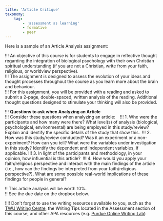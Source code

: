 ```yaml
---
title: 'Article Critique'
taxonomy:
    tag:
        - 'assessment as learning'
        - formative
        - peer
---
```


Here is a sample of an Article Analysis assignment:

!!! An objective of this course is for students to engage in reflective thought
regarding the integration of biological psychology with their own Christian
spiritual understanding (if you are not a Christian, write from your faith,
religious, or worldview perspective).  
!!! The assignment is designed to assess the evolution of your ideas and thought
processes throughout the course as you learn more about the brain and behaviour.  
!!! For this assignment, you will be provided with a reading and asked to submit a
2-page, double-spaced, written analysis of the reading. Additional thought
questions designed to stimulate your thinking will also be provided.

!!! **Questions to ask when Analyzing an Article**  
!!! Consider these questions when analyzing an article:     
!!! 1. Who were the participants and how many were there? What level(s) of analysis
(biological, psychological, environmental) are being employed in this
study/review? Explain and identify the specific details of the study that show
this. 
!!! 2. How was this study/review conducted? Was it an experiment or a
non-experiment? How can you tell? What were the variables under investigation in
this study? Identify the dependent and independent variables, if
applicable.
!!! 3. In light of the participants and methodology, in your opinion, how
influential is this article? 
!!! 4. How would you apply your faith/religious perspective and interact with the
main findings of the article (i.e., how can the findings be interpreted from
your faith/religious perspective?). What are some possible real-world
implications of these findings for people in general?

!! This article analysis will be worth 10%.  
!! See the due date on the dropbox below.

!!!! Don't forget to use the writing resources available to you, such as the [TWU Writing Centre](https://www.twu.ca/learning-commons/writing-centre), the Writing Tips located in the Assessment section of this course, and other APA resources (e.g. [Purdue Online Writing Lab](https://owl.purdue.edu/owl/research_and_citation/apa_style/apa_formatting_and_style_guide/general_format.html))
